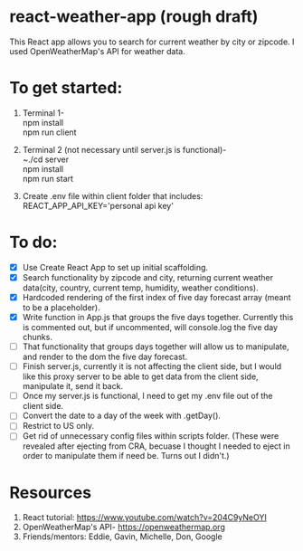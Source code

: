 # react-weather-app (rough draft)

This React app allows you to search for current weather by city or zipcode. I used OpenWeatherMap's API for weather data.

# To get started:

1. Terminal 1-  
   npm install  
   npm run client

2. Terminal 2 (not necessary until server.js is functional)-  
   ~./cd server  
   npm install  
   npm run start

3. Create .env file within client folder that includes:  
   REACT_APP_API_KEY='personal api key'

# To do:

- [x] Use Create React App to set up initial scaffolding.
- [x] Search functionality by zipcode and city, returning current weather data(city, country, current temp, humidity, weather conditions).
- [x] Hardcoded rendering of the first index of five day forecast array (meant to be a placeholder).
- [x] Write function in App.js that groups the five days together. Currently this is commented out, but if uncommented, will console.log the five day chunks.
- [ ] That functionality that groups days together will allow us to manipulate, and render to the dom the five day forecast.
- [ ] Finish server.js, currently it is not affecting the client side, but I would like this proxy server to be able to get data from the client side, manipulate it, send it back.
- [ ] Once my server.js is functional, I need to get my .env file out of the client side.
- [ ] Convert the date to a day of the week with .getDay().
- [ ] Restrict to US only.
- [ ] Get rid of unnecessary config files within scripts folder. (These were revealed after ejecting from CRA, becuase I thought I needed to eject in order to manipulate them if need be. Turns out I didn't.)

# Resources

1. React tutorial: https://www.youtube.com/watch?v=204C9yNeOYI
2. OpenWeatherMap's API- https://openweathermap.org
3. Friends/mentors: Eddie, Gavin, Michelle, Don, Google

```

```
